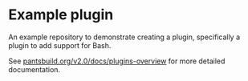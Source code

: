 # Example plugin

An example repository to demonstrate creating a plugin, specifically a plugin to add support for Bash.

See [pantsbuild.org/v2.0/docs/plugins-overview](https://www.pantsbuild.org/v2.0/docs/plugins-overview) for more detailed documentation.
